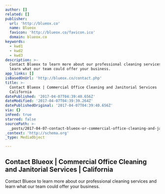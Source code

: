 ```yaml
---
author: []
related: []
publisher:
  url: 'http://blueox.co'
  name: Blueox
  favicon: 'http://blueox.co/favicon.ico'
  domain: blueox.co
keywords:
  - kwd1
  - kwd2
  - kwd3
description: >-
  Contact Blueox to learn more about our professional cleaning services and
  learn what our team could offer your business.
app_links: []
isBasedOnUrl: 'http://blueox.co/contact.php'
title: >-
  Contact Blueox | Commercial Office Cleaning and Janitorial Services |
  California
datePublished: '2017-04-07T04:39:40.656Z'
dateModified: '2017-04-07T04:39:39.264Z'
datePublishedOriginal: '2017-04-07T04:39:40.656Z'
via: {}
inFeed: true
starred: false
sourcePath: >-
  _posts/2017-04-07-contact-blueox-or-commercial-office-cleaning-and-janitorial-s.md
_context: 'http://schema.org'
_type: MediaObject

---
```

<article style=""><h1>Contact Blueox | Commercial Office Cleaning and Janitorial Services | California</h1><p>Contact Blueox to learn more about our professional cleaning services and learn what our team could offer your business.</p></article>